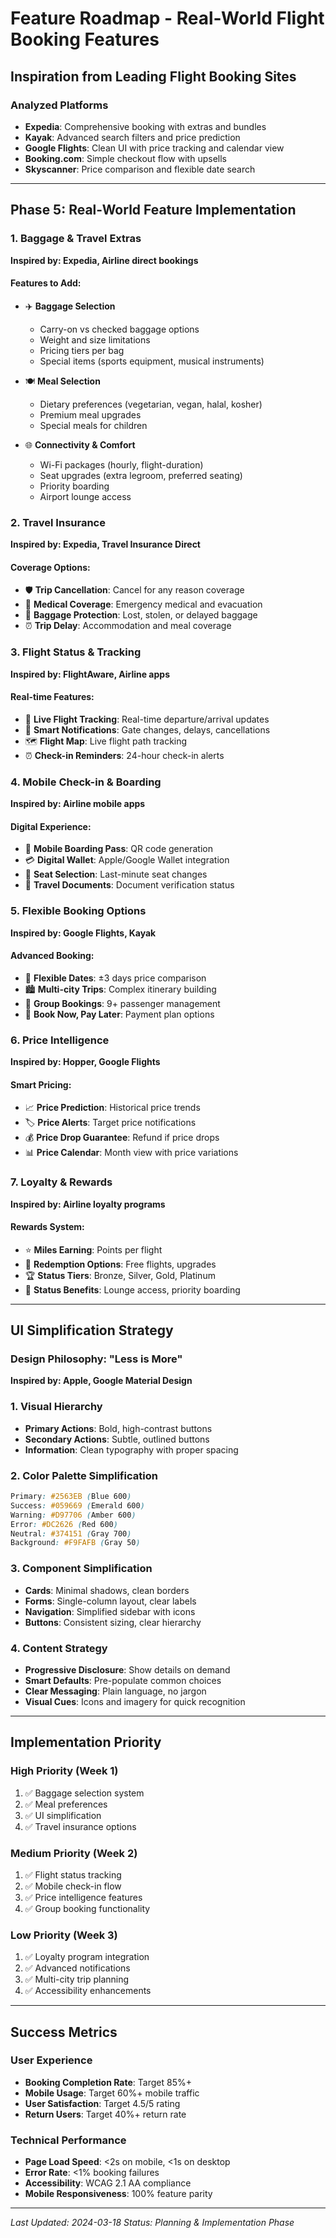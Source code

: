 # Feature Roadmap - Real-World Flight Booking Features

## Inspiration from Leading Flight Booking Sites

### Analyzed Platforms
- **Expedia**: Comprehensive booking with extras and bundles
- **Kayak**: Advanced search filters and price prediction
- **Google Flights**: Clean UI with price tracking and calendar view
- **Booking.com**: Simple checkout flow with upsells
- **Skyscanner**: Price comparison and flexible date search

---

## Phase 5: Real-World Feature Implementation

### 1. Baggage & Travel Extras
**Inspired by: Expedia, Airline direct bookings**

#### Features to Add:
- ✈️ **Baggage Selection**
  - Carry-on vs checked baggage options
  - Weight and size limitations
  - Pricing tiers per bag
  - Special items (sports equipment, musical instruments)

- 🍽️ **Meal Selection**
  - Dietary preferences (vegetarian, vegan, halal, kosher)
  - Premium meal upgrades
  - Special meals for children

- 🌐 **Connectivity & Comfort**
  - Wi-Fi packages (hourly, flight-duration)
  - Seat upgrades (extra legroom, preferred seating)
  - Priority boarding
  - Airport lounge access

### 2. Travel Insurance
**Inspired by: Expedia, Travel Insurance Direct**

#### Coverage Options:
- 🛡️ **Trip Cancellation**: Cancel for any reason coverage
- 🏥 **Medical Coverage**: Emergency medical and evacuation
- 🧳 **Baggage Protection**: Lost, stolen, or delayed baggage
- ⏰ **Trip Delay**: Accommodation and meal coverage

### 3. Flight Status & Tracking
**Inspired by: FlightAware, Airline apps**

#### Real-time Features:
- 📱 **Live Flight Tracking**: Real-time departure/arrival updates
- 🔔 **Smart Notifications**: Gate changes, delays, cancellations
- 🗺️ **Flight Map**: Live flight path tracking
- ⏰ **Check-in Reminders**: 24-hour check-in alerts

### 4. Mobile Check-in & Boarding
**Inspired by: Airline mobile apps**

#### Digital Experience:
- 📲 **Mobile Boarding Pass**: QR code generation
- 💳 **Digital Wallet**: Apple/Google Wallet integration
- 🎫 **Seat Selection**: Last-minute seat changes
- 🛂 **Travel Documents**: Document verification status

### 5. Flexible Booking Options
**Inspired by: Google Flights, Kayak**

#### Advanced Booking:
- 📅 **Flexible Dates**: ±3 days price comparison
- 🏙️ **Multi-city Trips**: Complex itinerary building
- 👥 **Group Bookings**: 9+ passenger management
- 🔄 **Book Now, Pay Later**: Payment plan options

### 6. Price Intelligence
**Inspired by: Hopper, Google Flights**

#### Smart Pricing:
- 📈 **Price Prediction**: Historical price trends
- 🏷️ **Price Alerts**: Target price notifications
- 💰 **Price Drop Guarantee**: Refund if price drops
- 📊 **Price Calendar**: Month view with price variations

### 7. Loyalty & Rewards
**Inspired by: Airline loyalty programs**

#### Rewards System:
- ⭐ **Miles Earning**: Points per flight
- 🎁 **Redemption Options**: Free flights, upgrades
- 🏆 **Status Tiers**: Bronze, Silver, Gold, Platinum
- 🎯 **Status Benefits**: Lounge access, priority boarding

---

## UI Simplification Strategy

### Design Philosophy: "Less is More"
**Inspired by: Apple, Google Material Design**

### 1. Visual Hierarchy
- **Primary Actions**: Bold, high-contrast buttons
- **Secondary Actions**: Subtle, outlined buttons
- **Information**: Clean typography with proper spacing

### 2. Color Palette Simplification
```css
Primary: #2563EB (Blue 600)
Success: #059669 (Emerald 600) 
Warning: #D97706 (Amber 600)
Error: #DC2626 (Red 600)
Neutral: #374151 (Gray 700)
Background: #F9FAFB (Gray 50)
```

### 3. Component Simplification
- **Cards**: Minimal shadows, clean borders
- **Forms**: Single-column layout, clear labels
- **Navigation**: Simplified sidebar with icons
- **Buttons**: Consistent sizing, clear hierarchy

### 4. Content Strategy
- **Progressive Disclosure**: Show details on demand
- **Smart Defaults**: Pre-populate common choices
- **Clear Messaging**: Plain language, no jargon
- **Visual Cues**: Icons and imagery for quick recognition

---

## Implementation Priority

### High Priority (Week 1)
1. ✅ Baggage selection system
2. ✅ Meal preferences
3. ✅ UI simplification
4. ✅ Travel insurance options

### Medium Priority (Week 2)
1. ✅ Flight status tracking
2. ✅ Mobile check-in flow
3. ✅ Price intelligence features
4. ✅ Group booking functionality

### Low Priority (Week 3)
1. ✅ Loyalty program integration
2. ✅ Advanced notifications
3. ✅ Multi-city trip planning
4. ✅ Accessibility enhancements

---

## Success Metrics

### User Experience
- **Booking Completion Rate**: Target 85%+
- **Mobile Usage**: Target 60%+ mobile traffic
- **User Satisfaction**: Target 4.5/5 rating
- **Return Users**: Target 40%+ return rate

### Technical Performance
- **Page Load Speed**: <2s on mobile, <1s on desktop
- **Error Rate**: <1% booking failures
- **Accessibility**: WCAG 2.1 AA compliance
- **Mobile Responsiveness**: 100% feature parity

---

*Last Updated: 2024-03-18*
*Status: Planning & Implementation Phase*
